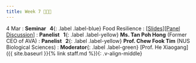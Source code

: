 ```yaml
---
title: Week 7 🍙🍤🍇
---
```


4 Mar
: **Seminar &nbsp; 4**{: .label .label-blue} Food Resilience
  : [[Slides](https://canvas.nus.edu.sg/courses/52842/files/3724773?module_item_id=322207)][[Panel Discussion](https://canvas.nus.edu.sg/courses/52842/files/3788812?module_item_id=325253)]
: **Panelist &nbsp; 1**{: .label .label-yellow} **Ms. Tan Poh Hong** (Former CEO of AVA)
: **Panelist &nbsp; 2**{: .label .label-yellow} **Prof. Chew Fook Tim** (NUS Biological Sciences)
: **Moderator**{: .label .label-green} [Prof. He Xiaogang]({{ site.baseurl }}{% link staff.md %}){: .v-align-middle}
